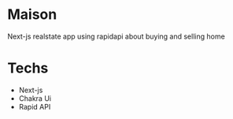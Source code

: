 # Maison
Next-js realstate app using rapidapi about buying and selling home
# Techs
- Next-js
- Chakra Ui
- Rapid API
